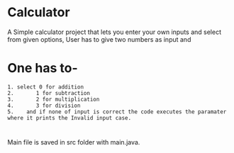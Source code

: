 # Calculator

A Simple calculator project that lets you enter your own inputs and select from given options,
User has to give two numbers as input and 
# One has to-
    1. select 0 for addition
    2.       1 for subtraction
    3.       2 for multiplication
    4.       3 for division
    5.    and if none of input is correct the code executes the paramater where it prints the Invalid input case.
#

Main file is saved in src folder with main.java.
